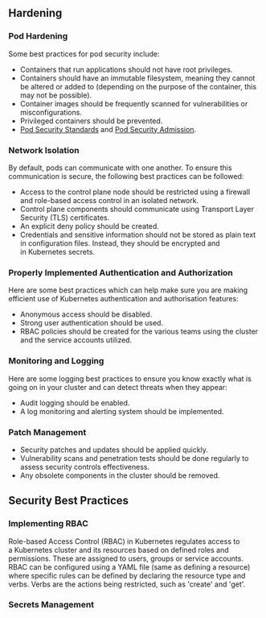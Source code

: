 ## Hardening
### Pod Hardening
Some best practices for pod security include:
- Containers that run applications should not have root privileges.
- Containers should have an immutable filesystem, meaning they cannot be altered or added to (depending on the purpose of the container, this may not be possible).
- Container images should be frequently scanned for vulnerabilities or misconfigurations.
- Privileged containers should be prevented.
- [Pod Security Standards](https://kubernetes.io/docs/concepts/security/pod-security-standards/) and [Pod Security Admission](https://kubernetes.io/docs/concepts/security/pod-security-admission/).
### Network Isolation
By default, pods can communicate with one another. To ensure this communication is secure, the following best practices can be followed:
- Access to the control plane node should be restricted using a firewall and role-based access control in an isolated network.
- Control plane components should communicate using Transport Layer Security (TLS) certificates.
- An explicit deny policy should be created.
- Credentials and sensitive information should not be stored as plain text in configuration files. Instead, they should be encrypted and in Kubernetes secrets.
### Properly Implemented Authentication and Authorization
Here are some best practices which can help make sure you are making efficient use of Kubernetes authentication and authorisation features:
- Anonymous access should be disabled.
- Strong user authentication should be used.
- RBAC policies should be created for the various teams using the cluster and the service accounts utilized.
### Monitoring and Logging
Here are some logging best practices to ensure you know exactly what is going on in your cluster and can detect threats when they appear:
- Audit logging should be enabled.
- A log monitoring and alerting system should be implemented.
### Patch Management
- Security patches and updates should be applied quickly.
- Vulnerability scans and penetration tests should be done regularly to assess security controls effectiveness.
- Any obsolete components in the cluster should be removed.
## Security Best Practices
### Implementing RBAC
Role-based Access Control (RBAC) in Kubernetes regulates access to a Kubernetes cluster and its resources based on defined roles and permissions. These are assigned to users, groups or service accounts. RBAC can be configured using a YAML file (same as defining a resource) where specific rules can be defined by declaring the resource type and verbs. Verbs are the actions being restricted, such as 'create' and 'get'.
### Secrets Management
